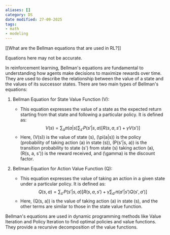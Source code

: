 ```yaml
---
aliases: []
category: DS
date modified: 27-09-2025
tags:
- math
- modeling
---
```

[[What are the Bellman equations that are used in RL?]]

Equations here may not be accurate.

In reinforcement learning, Bellman's equations are fundamental to understanding how agents make decisions to maximize rewards over time. They are used to describe the relationship between the value of a state and the values of its successor states. There are two main types of Bellman's equations:

1. Bellman Equation for State Value Function (V):
   - This equation expresses the value of a state as the expected return starting from that state and following a particular policy. It is defined as:
     $$
     V(s) = \sum_{a} \pi(a|s) \sum_{s'} P(s'|s, a) [R(s, a, s') + \gamma V(s')]
     $$
   - Here, \(V(s)\) is the value of state \(s\), \(\pi(a|s)\) is the policy (probability of taking action \(a\) in state \(s\)), \(P(s'|s, a)\) is the transition probability to state \(s'\) from state \(s\) taking action \(a\), \(R(s, a, s')\) is the reward received, and \(\gamma\) is the discount factor.

2. Bellman Equation for Action Value Function (Q):
   - This equation expresses the value of taking an action in a given state under a particular policy. It is defined as:
     $$
     Q(s, a) = \sum_{s'} P(s'|s, a) [R(s, a, s') + \gamma \sum_{a'} \pi(a'|s') Q(s', a')]
     $$
   - Here, \(Q(s, a)\) is the value of taking action \(a\) in state \(s\), and the other terms are similar to those in the state value function.

Bellman's equations are used in dynamic programming methods like Value Iteration and Policy Iteration to find optimal policies and value functions. They provide a recursive decomposition of the value functions.